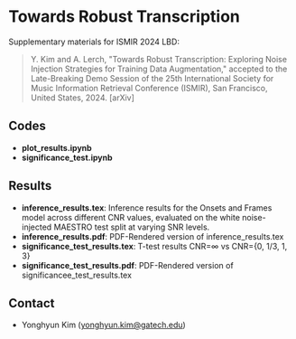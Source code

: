 # Towards Robust Transcription

Supplementary materials for ISMIR 2024 LBD:
> Y. Kim and A. Lerch, "Towards Robust Transcription: Exploring Noise Injection Strategies for Training Data Augmentation," accepted to the Late-Breaking Demo Session of the 25th International Society for Music Information Retrieval Conference (ISMIR), San Francisco, United States, 2024. [arXiv]

## Codes
- **plot_results.ipynb**
- **significance_test.ipynb**

## Results
- **inference_results.tex**: Inference results for the Onsets and Frames model across different CNR values, evaluated on the white noise-injected MAESTRO test split at varying SNR levels.
- **inference_results.pdf**: PDF-Rendered version of inference_results.tex
- **significance_test_results.tex**: T-test results CNR=∞ vs CNR={0, 1/3, 1, 3}
- **significance_test_results.pdf**: PDF-Rendered version of significancee_test_results.tex

## Contact
- Yonghyun Kim (yonghyun.kim@gatech.edu)
